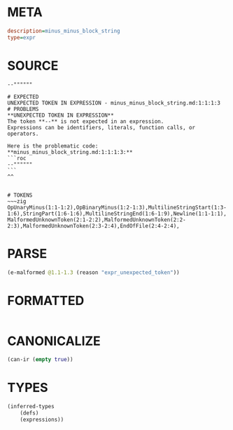 # META
~~~ini
description=minus_minus_block_string
type=expr
~~~
# SOURCE
~~~roc
--""""""
~~~
~~~
# EXPECTED
UNEXPECTED TOKEN IN EXPRESSION - minus_minus_block_string.md:1:1:1:3
# PROBLEMS
**UNEXPECTED TOKEN IN EXPRESSION**
The token **--** is not expected in an expression.
Expressions can be identifiers, literals, function calls, or operators.

Here is the problematic code:
**minus_minus_block_string.md:1:1:1:3:**
```roc
--""""""
```
^^


# TOKENS
~~~zig
OpUnaryMinus(1:1-1:2),OpBinaryMinus(1:2-1:3),MultilineStringStart(1:3-1:6),StringPart(1:6-1:6),MultilineStringEnd(1:6-1:9),Newline(1:1-1:1),
MalformedUnknownToken(2:1-2:2),MalformedUnknownToken(2:2-2:3),MalformedUnknownToken(2:3-2:4),EndOfFile(2:4-2:4),
~~~
# PARSE
~~~clojure
(e-malformed @1.1-1.3 (reason "expr_unexpected_token"))
~~~
# FORMATTED
~~~roc

~~~
# CANONICALIZE
~~~clojure
(can-ir (empty true))
~~~
# TYPES
~~~clojure
(inferred-types
	(defs)
	(expressions))
~~~
